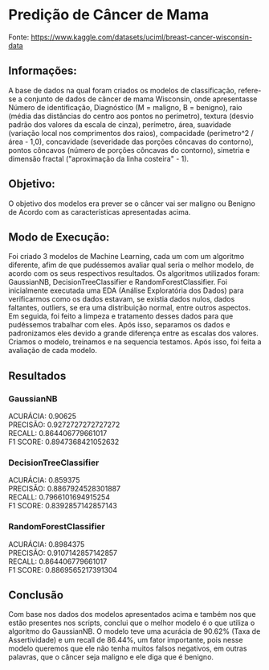 # Predição de Câncer de Mama
Fonte: https://www.kaggle.com/datasets/uciml/breast-cancer-wisconsin-data
## Informações:
A base de dados na qual foram criados os modelos de classificação, refere-se a conjunto de dados de câncer de mama Wisconsin, onde apresentasse Número de identificação, Diagnóstico (M = maligno, B = benigno), raio (média das distâncias do centro aos pontos no perímetro), textura (desvio padrão dos valores da escala de cinza), perímetro, área, suavidade (variação local nos comprimentos dos raios), compacidade (perímetro^2 / área - 1,0), concavidade (severidade das porções côncavas do contorno), pontos côncavos (número de porções côncavas do contorno), simetria e dimensão fractal ("aproximação da linha costeira" - 1).
## Objetivo:
O objetivo dos modelos era prever se o câncer vai ser maligno ou Benigno de Acordo com as características apresentadas acima.
## Modo de Execução:
Foi criado 3 modelos de Machine Learning, cada um com um algoritmo diferente, afim de que pudéssemos avaliar qual seria o melhor modelo, de acordo com os seus respectivos resultados. Os algoritmos utilizados foram: GaussianNB, DecisionTreeClassifier e RandomForestClassifier. Foi inicialmente executada uma EDA (Análise Exploratória dos Dados) para verificarmos como os dados estavam, se existia dados nulos, dados faltantes, outliers, se era uma distribuição normal, entre outros aspectos. Em seguida, foi feito a limpeza e tratamento desses dados para que pudéssemos trabalhar com eles. Após isso, separamos os dados e padronizamos eles devido a grande diferença entre as escalas dos valores. Criamos o modelo, treinamos e na sequencia testamos. Após isso, foi feita a avaliação de cada modelo.
## Resultados
### GaussianNB
ACURÁCIA:	0.90625\
PRECISÃO:	0.9272727272727272\
RECALL:		0.864406779661017\
F1 SCORE:	0.8947368421052632

### DecisionTreeClassifier
ACURÁCIA:	0.859375\
PRECISÃO:	0.8867924528301887\
RECALL:		0.7966101694915254\
F1 SCORE:	0.8392857142857143

### RandomForestClassifier
ACURÁCIA:	0.8984375\
PRECISÃO:	0.9107142857142857\
RECALL:		0.864406779661017\
F1 SCORE:	0.8869565217391304

## Conclusão
Com base nos dados dos modelos apresentados acima e também nos que estão presentes nos scripts, conclui que o melhor modelo é o que utiliza o algoritmo do GaussianNB. O modelo teve uma acurácia de 90.62% (Taxa de Assertividade) e um recall de 86.44%, um fator importante, pois nesse modelo queremos que ele não tenha muitos falsos negativos, em outras palavras, que o câncer seja maligno e ele diga que é benigno.
